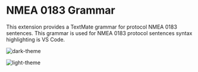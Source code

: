 # NMEA 0183 Grammar

This extension provides a TextMate grammar for protocol NMEA 0183 sentences. This grammar is used for NMEA 0183 protocol sentences syntax highlighting is VS Code.

![dark-theme](https://github.com/user-attachments/assets/e37553bc-c2ec-43d1-bee7-35e8222f618a)

![light-theme](https://github.com/user-attachments/assets/3d352267-21c9-40ca-8c89-ddd247d9be0e)
